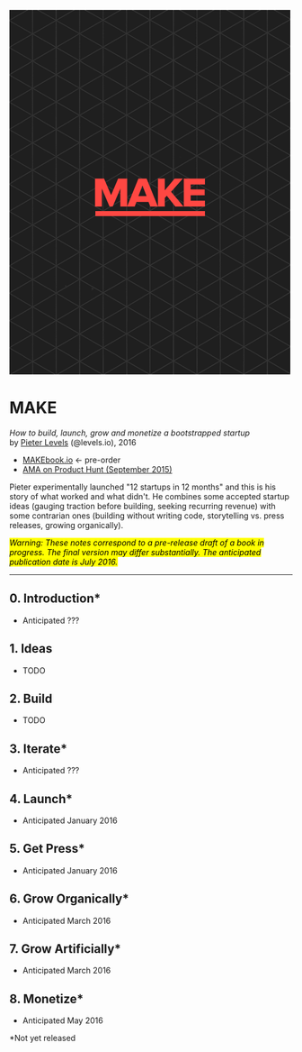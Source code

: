![](cover.png)

# MAKE
*How to build, launch, grow and monetize a bootstrapped startup*<br>
by [Pieter Levels](https://levels.io/) (@levels.io), 2016

- [MAKEbook.io](https://makebook.io/) &larr; pre-order
- [AMA on Product Hunt (September 2015)](https://www.producthunt.com/live/pieter-levels)

Pieter experimentally launched "12 startups in 12 months" and this is his story of what worked and what didn't.  He combines some accepted startup ideas (gauging traction before building, seeking recurring revenue) with some contrarian ones (building without writing code, storytelling vs. press releases, growing organically).

<mark>*Warning: These notes correspond to a pre-release draft of a book in progress.  The final version may differ substantially.  The anticipated publication date is July 2016.*</mark>

---

## 0. Introduction*

- Anticipated ???

## 1. Ideas

- TODO

## 2. Build

- TODO

## 3. Iterate*

- Anticipated ???

## 4. Launch*

- Anticipated January 2016

## 5. Get Press*

- Anticipated January 2016

## 6. Grow Organically*

- Anticipated March 2016

## 7. Grow Artificially*

- Anticipated March 2016

## 8. Monetize*

- Anticipated May 2016

*Not yet released